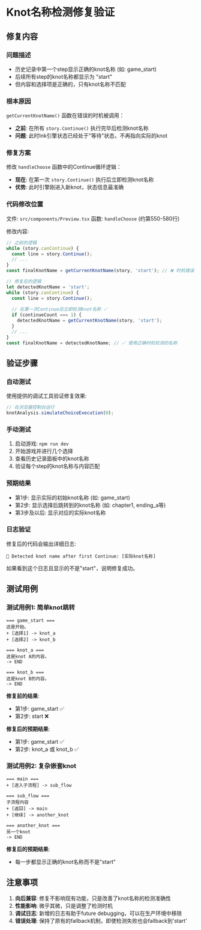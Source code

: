 # Knot名称检测修复验证

## 修复内容

### 问题描述
- 历史记录中第一个step显示正确的knot名称 (如: game_start)
- 后续所有step的knot名称都显示为 "start"
- 但内容和选择项是正确的，只有knot名称不匹配

### 根本原因
`getCurrentKnotName()` 函数在错误的时机被调用：
- **之前**: 在所有 `story.Continue()` 执行完毕后检测knot名称
- **问题**: 此时Ink引擎状态已经处于"等待"状态，不再指向实际的knot

### 修复方案
修改 `handleChoose` 函数中的Continue循环逻辑：
- **现在**: 在第一次 `story.Continue()` 执行后立即检测knot名称
- **优势**: 此时引擎刚进入新knot，状态信息最准确

### 代码修改位置
文件: `src/components/Preview.tsx`
函数: `handleChoose` (约第550-580行)

修改内容:
```typescript
// 之前的逻辑
while (story.canContinue) {
  const line = story.Continue();
  // ...
}
const finalKnotName = getCurrentKnotName(story, 'start'); // ❌ 时机错误

// 修复后的逻辑
let detectedKnotName = 'start';
while (story.canContinue) {
  const line = story.Continue();
  
  // 在第一次Continue后立即检测knot名称 ✅
  if (continueCount === 1) {
    detectedKnotName = getCurrentKnotName(story, 'start');
  }
  // ...
}
const finalKnotName = detectedKnotName; // ✅ 使用正确时机检测的名称
```

## 验证步骤

### 自动测试
使用提供的调试工具验证修复效果:
```javascript
// 在浏览器控制台运行
knotAnalysis.simulateChoiceExecution(0);
```

### 手动测试
1. 启动游戏: `npm run dev`
2. 开始游戏并进行几个选择
3. 查看历史记录面板中的knot名称
4. 验证每个step的knot名称与内容匹配

### 预期结果
- 第1步: 显示实际的初始knot名称 (如: game_start)
- 第2步: 显示选择后跳转到的knot名称 (如: chapter1, ending_a等)
- 第3步及以后: 显示对应的实际knot名称

### 日志验证
修复后的代码会输出详细日志:
```
🎯 Detected knot name after first Continue: [实际knot名称]
```

如果看到这个日志且显示的不是"start"，说明修复成功。

## 测试用例

### 测试用例1: 简单knot跳转
```ink
=== game_start ===
这是开始。
+ [选择1] -> knot_a
+ [选择2] -> knot_b

=== knot_a ===
这是knot A的内容。
-> END

=== knot_b ===  
这是knot B的内容。
-> END
```

**修复前的结果**:
- 第1步: game_start ✅
- 第2步: start ❌

**修复后的预期结果**:
- 第1步: game_start ✅
- 第2步: knot_a 或 knot_b ✅

### 测试用例2: 复杂嵌套knot
```ink
=== main ===
+ [进入子流程] -> sub_flow

=== sub_flow ===
子流程内容
+ [返回] -> main
+ [继续] -> another_knot

=== another_knot ===
另一个knot
-> END
```

**修复后的预期结果**:
- 每一步都显示正确的knot名称而不是"start"

## 注意事项

1. **向后兼容**: 修复不影响现有功能，只是改善了knot名称的检测准确性
2. **性能影响**: 微乎其微，只是调整了检测时机
3. **调试日志**: 新增的日志有助于future debugging，可以在生产环境中移除
4. **错误处理**: 保持了原有的fallback机制，即使检测失败也会fallback到'start'